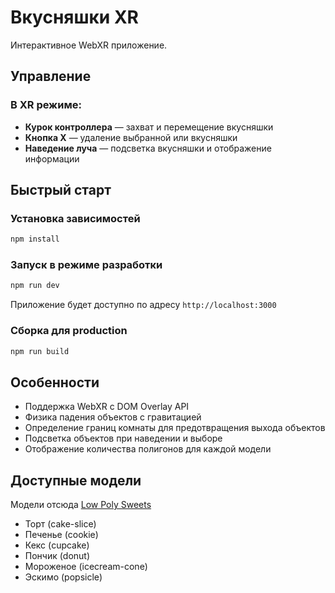 # Вкусняшки XR

Интерактивное WebXR приложение.

## Управление

### В XR режиме:

- **Курок контроллера** — захват и перемещение вкусняшки
- **Кнопка X** — удаление выбранной или вкусняшки
- **Наведение луча** — подсветка вкусняшки и отображение информации

## Быстрый старт

### Установка зависимостей

```bash
npm install
```

### Запуск в режиме разработки

```bash
npm run dev
```

Приложение будет доступно по адресу `http://localhost:3000`

### Сборка для production

```bash
npm run build
```

## Особенности

- Поддержка WebXR с DOM Overlay API
- Физика падения объектов с гравитацией
- Определение границ комнаты для предотвращения выхода объектов
- Подсветка объектов при наведении и выборе
- Отображение количества полигонов для каждой модели

## Доступные модели

Модели отсюда [Low Poly Sweets](https://paderunt.itch.io/low-poly-sweets)

- Торт (cake-slice)
- Печенье (cookie)
- Кекс (cupcake)
- Пончик (donut)
- Мороженое (icecream-cone)
- Эскимо (popsicle)
